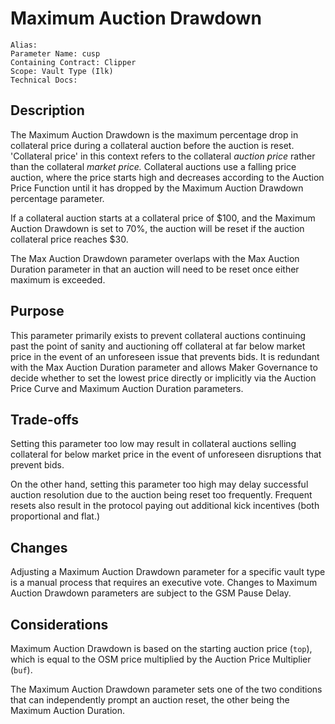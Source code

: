 # Maximum Auction Drawdown

```
Alias:
Parameter Name: cusp
Containing Contract: Clipper
Scope: Vault Type (Ilk)
Technical Docs:
```

## Description
The Maximum Auction Drawdown is the maximum percentage drop in collateral price during a collateral auction before the auction is reset. 'Collateral price' in this context refers to the collateral *auction price* rather than the collateral *market price.* Collateral auctions use a falling price auction, where the price starts high and decreases according to the Auction Price Function until it has dropped by the Maximum Auction Drawdown percentage parameter.

If a collateral auction starts at a collateral price of $100, and the Maximum Auction Drawdown is set to 70%, the auction will be reset if the auction collateral price reaches $30.

The Max Auction Drawdown parameter overlaps with the Max Auction Duration parameter in that an auction will need to be reset once either maximum is exceeded.

## Purpose

This parameter primarily exists to prevent collateral auctions continuing past the point of sanity and auctioning off collateral at far below market price in the event of an unforeseen issue that prevents bids. It is redundant with the Max Auction Duration parameter and allows Maker Governance to decide whether to set the lowest price directly or implicitly via the Auction Price Curve and Maximum Auction Duration parameters.

## Trade-offs
Setting this parameter too low may result in collateral auctions selling collateral for below market price in the event of unforeseen disruptions that prevent bids. 

On the other hand, setting this parameter too high may delay successful auction resolution due to the auction being reset too frequently. Frequent resets also result in the protocol paying out additional kick incentives (both proportional and flat.) 

## Changes

Adjusting a Maximum Auction Drawdown parameter for a specific vault type is a manual process that requires an executive vote. Changes to Maximum Auction Drawdown parameters are subject to the GSM Pause Delay.

## Considerations

Maximum Auction Drawdown is based on the starting auction price (`top`), which is equal to the OSM price multiplied by the Auction Price Multiplier (`buf`).

The Maximum Auction Drawdown parameter sets one of the two conditions that can independently prompt an auction reset, the other being the Maximum Auction Duration.